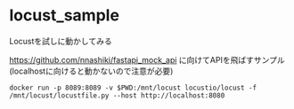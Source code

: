 # locust_sample
Locustを試しに動かしてみる

https://github.com/nnashiki/fastapi_mock_api に向けてAPIを飛ばすサンプル
(localhostに向けると動かないので注意が必要)

```
docker run -p 8089:8089 -v $PWD:/mnt/locust locustio/locust -f /mnt/locust/locustfile.py --host http://localhost:8080
```

